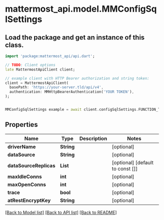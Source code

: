 # mattermost_api.model.MMConfigSqlSettings

## Load the package and get an instance of this class.
```dart
import 'package:mattermost_api/api.dart';

// TODO: Client options
late MattermostApiClient client;

// example client with HTTP Bearer authorization and string token:
client = MattermostApiClient(
  basePath: 'https://your-server.tld/api/v4',
  authentication: MMHttpBearerAuthentication('YOUR TOKEN'),
);


MMConfigSqlSettings example = await client.configSqlSettings.FUNCTION_THAT_RETURNS_THIS_CLASS();

```

## Properties
Name | Type | Description | Notes
------------ | ------------- | ------------- | -------------
**driverName** | **String** |  | [optional] 
**dataSource** | **String** |  | [optional] 
**dataSourceReplicas** | **List<String>** |  | [optional] [default to const []]
**maxIdleConns** | **int** |  | [optional] 
**maxOpenConns** | **int** |  | [optional] 
**trace** | **bool** |  | [optional] 
**atRestEncryptKey** | **String** |  | [optional] 

[[Back to Model list]](../GENERATED_README.md#documentation-for-models) [[Back to API list]](../GENERATED_README.md#documentation-for-api-endpoints) [[Back to README]](../GENERATED_README.md)



